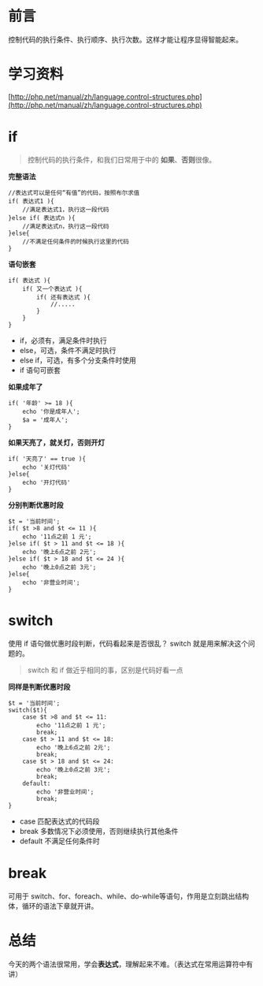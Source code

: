 # 前言

控制代码的执行条件、执行顺序、执行次数。这样才能让程序显得智能起来。

# 学习资料

[http://php.net/manual/zh/language.control-structures.php](http://php.net/manual/zh/language.control-structures.php)

# if

> 控制代码的执行条件，和我们日常用于中的 **如果**、**否则**很像。

**完整语法**

```
//表达式可以是任何“有值”的代码，按照布尔求值
if( 表达式1 ){
    //满足表达式1，执行这一段代码
}else if( 表达式n ){
    //满足表达式n，执行这一段代码   
}else{
    //不满足任何条件的时候执行这里的代码
}
```

**语句嵌套**

```
if( 表达式 ){
    if( 又一个表达式 ){
        if( 还有表达式 ){
            //.....
        }
    }
}
```

- if，必须有，满足条件时执行
- else，可选，条件不满足时执行
- else if，可选，有多个分支条件时使用
- if 语句可嵌套

**如果成年了**

```
if( '年龄' >= 18 ){
    echo '你是成年人';
    $a = '成年人';
}

```

**如果天亮了，就关灯，否则开灯**

```
if( '天亮了' == true ){
    echo '关灯代码'
}else{
    echo '开灯代码'
}

```

**分别判断优惠时段**

```
$t = '当前时间';
if( $t >8 and $t <= 11 ){
    echo '11点之前 1 元';
}else if( $t > 11 and $t <= 18 ){
    echo '晚上6点之前 2元';
}else if( $t > 18 and $t <= 24 ){
    echo '晚上0点之前 3元';
}else{
    echo '非营业时间';
}
```

# switch

使用 if 语句做优惠时段判断，代码看起来是否很乱？ switch 就是用来解决这个问题的。

> switch 和 if 做近乎相同的事，区别是代码好看一点

**同样是判断优惠时段**

```
$t = '当前时间';
switch($t){
    case $t >8 and $t <= 11:
        echo '11点之前 1 元';
        break;
    case $t > 11 and $t <= 18:
        echo '晚上6点之前 2元';
        break;
    case $t > 18 and $t <= 24:
        echo '晚上0点之前 3元';
        break;
    default:
        echo '非营业时间';
        break;
}
```

- case 匹配表达式的代码段
- break 多数情况下必须使用，否则继续执行其他条件
- default 不满足任何条件时

# break

可用于 switch、for、foreach、while、do-while等语句，作用是立刻跳出结构体，循环的语法下章就开讲。

# 总结

今天的两个语法很常用，学会**表达式**，理解起来不难。（表达式在常用运算符中有讲）
